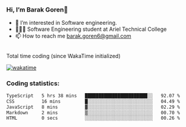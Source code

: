 ###  Hi, I’m Barak Goren👋
- 👀 I’m interested in Software engineering.
- 👨🏼‍🎓 Software Engineering student at Ariel Technical College
- 📫 How to reach me barak.goren6@gmail.com
##
Total time coding (since WakaTime initialized)

[![wakatime](https://wakatime.com/badge/user/5cc5ec80-a806-4ca2-a704-db29274e48cd.svg)](https://wakatime.com/@5cc5ec80-a806-4ca2-a704-db29274e48cd)

   
### Coding statistics:

<!--START_SECTION:waka-->

```txt
TypeScript   5 hrs 38 mins   ███████████████████████░░   92.07 %
CSS          16 mins         █░░░░░░░░░░░░░░░░░░░░░░░░   04.49 %
JavaScript   8 mins          ▓░░░░░░░░░░░░░░░░░░░░░░░░   02.29 %
Markdown     2 mins          ▒░░░░░░░░░░░░░░░░░░░░░░░░   00.70 %
HTML         0 secs          ░░░░░░░░░░░░░░░░░░░░░░░░░   00.26 %
```

<!--END_SECTION:waka-->

<!---
barakgoren/barakgoren is a ✨ special ✨ repository because its `README.md` (this file) appears on your GitHub profile.
You can click the Preview link to take a look at your changes.
--->
